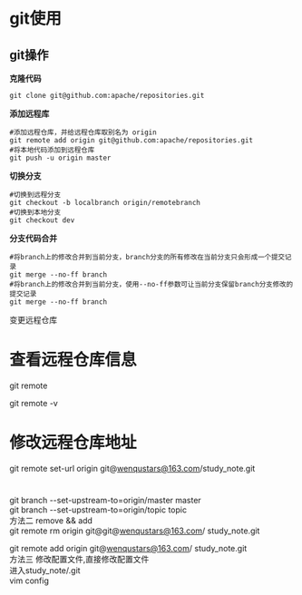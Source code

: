 # git使用
## git操作
**克隆代码**
```shell
git clone git@github.com:apache/repositories.git
```
**添加远程库**
```shell
#添加远程仓库，并给远程仓库取别名为 origin
git remote add origin git@github.com:apache/repositories.git
#将本地代码添加到远程仓库
git push -u origin master
```
**切换分支**
```shell 
#切换到远程分支
git checkout -b localbranch origin/remotebranch
#切换到本地分支
git checkout dev
```
**分支代码合并**
```
#将branch上的修改合并到当前分支，branch分支的所有修改在当前分支只会形成一个提交记录
git merge --no-ff branch
#将branch上的修改合并到当前分支，使用--no-ff参数可让当前分支保留branch分支修改的提交记录
git merge --no-ff branch
```
变更远程仓库
# 查看远程仓库信息
git remote

git remote -v

# 修改远程仓库地址
git remote set-url origin git@wenqustars@163.com/study_note.git


# 
git branch --set-upstream-to=origin/master master  
git branch --set-upstream-to=origin/topic topic  
方法二 remove && add  
git remote rm origin git@git@wenqustars@163.com/  study_note.git  

git remote add origin git@wenqustars@163.com/  study_note.git  
方法三 修改配置文件,直接修改配置文件  
进入study_note/.git  
vim config  